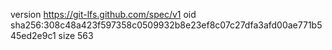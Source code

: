 version https://git-lfs.github.com/spec/v1
oid sha256:308c48a423f597358c0509932b8e23ef8c07c27dfa3afd00ae771b545ed2e9c1
size 563
